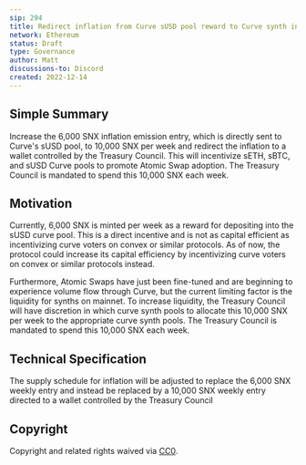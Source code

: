 ```yaml
---
sip: 294
title: Redirect inflation from Curve sUSD pool reward to Curve synth incentives
network: Ethereum
status: Draft
type: Governance
author: Matt
discussions-to: Discord
created: 2022-12-14
---
```


<!--You can leave these HTML comments in your merged SCCP and delete the visible duplicate text guides, they will not appear and may be helpful to refer to if you edit it again. This is the suggested template for new SCCPs. Note that an SCCP number will be assigned by an editor. When opening a pull request to submit your SCCP, please use an abbreviated title in the filename, `sccp-draft_title_abbrev.md`. The title should be 44 characters or less.-->

## Simple Summary

<!--"If you can't explain it simply, you don't understand it well enough." Provide a simplified and layman-accessible explanation of the SCCP.-->

Increase the 6,000 SNX inflation emission entry, which is directly sent to Curve's sUSD pool, to 10,000 SNX per week and redirect the inflation to a wallet controlled by the Treasury Council. This will incentivize sETH, sBTC, and sUSD Curve pools to promote Atomic Swap adoption. The Treasury Council is mandated to spend this 10,000 SNX each week.


## Motivation

<!--The motivation is critical for SCCPs that want to update variables within Synthetix. It should clearly explain why the existing variable is not incentive aligned. SCCP submissions without sufficient motivation may be rejected outright.-->

Currently, 6,000 SNX is minted per week as a reward for depositing into the sUSD curve pool. This is a direct incentive and is not as capital efficient as incentivizing curve voters on convex or similar protocols. As of now, the protocol could increase its capital efficiency by incentivizing curve voters on convex or similar protocols instead.

Furthermore, Atomic Swaps have just been fine-tuned and are beginning to experience volume flow through Curve, but the current limiting factor is the liquidity for synths on mainnet. To increase liquidity, the Treasury Council will have discretion in which curve synth pools to allocate this 10,000 SNX per week to the appropriate curve synth pools. The Treasury Council is mandated to spend this 10,000 SNX each week.

## Technical Specification
The supply schedule for inflation will be adjusted to replace the 6,000 SNX weekly entry and instead be replaced by a 10,000 SNX weekly entry directed to a wallet controlled by the Treasury Council

## Copyright

Copyright and related rights waived via [CC0](https://creativecommons.org/publicdomain/zero/1.0/).
